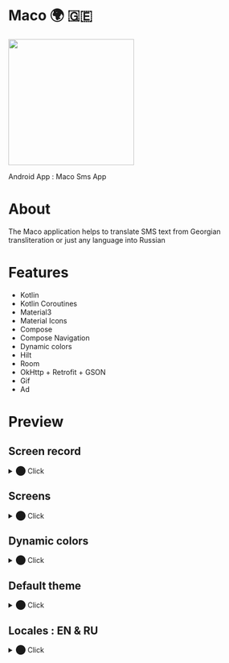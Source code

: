 # Maco 🌍 🇬🇪

<img src="https://raw.githubusercontent.com/andybeardness/Maco-SMS-App/main/app/src/main/1024.png" width="250">

Android App : Maco Sms App

# About

The Maco application helps to translate SMS text from Georgian transliteration or just any language into Russian

# Features

- Kotlin
- Kotlin Coroutines
- Material3
- Material Icons
- Compose
- Compose Navigation
- Dynamic colors
- Hilt
- Room
- OkHttp + Retrofit + GSON
- Gif
- Ad

# Preview

## Screen record

<details>
    <summary>⬤ Click</summary>

    ### Hello
</details>


## Screens

<details>
    <summary>⬤ Click</summary>

    ### Hello
</details>

## Dynamic colors

<details>
    <summary>⬤ Click</summary>

    ### Hello
</details>

## Default theme

<details>
    <summary>⬤ Click</summary>

    ### Hello
</details>

## Locales : EN & RU

<details>
    <summary>⬤ Click</summary>

    ### Hello
</details>